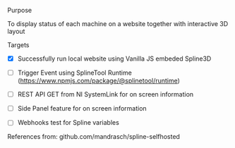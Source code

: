 Purpose

To display status of each machine on a website together with interactive 3D layout



Targets

- [x] Successfully run local website using Vanilla JS embeded Spline3D
- [ ] Trigger Event using SplineTool Runtime (https://www.npmjs.com/package/@splinetool/runtime)
- [ ] REST API GET from NI SystemLink for on screen information
- [ ] Side Panel feature for on screen information
- [ ] Webhooks test for Spline variables



References from: github.com/mandrasch/spline-selfhosted
